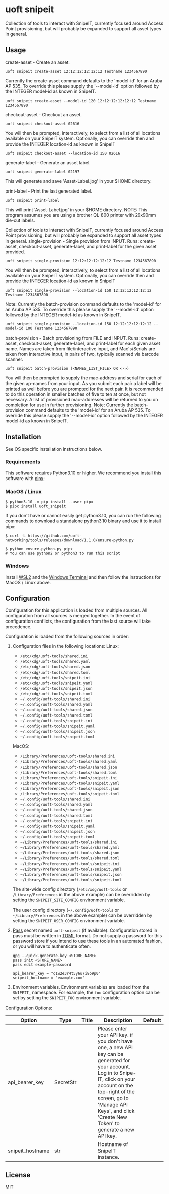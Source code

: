 # uoft snipeit

Collection of tools to interact with SnipeIT, currently focused around Access Point provisioning, but will probably be expanded to support all asset types in general.

## Usage

create-asset      -  Create an asset.
```console
uoft snipeit create-asset 12:12:12:12:12:12 Testname 1234567890
```
Currently the create-asset command defaults to the 'model-id' for an Aruba AP 535.  To override this please supply the '--model-id' option followed by the INTEGER model-id as known in SnipeIT.
```console
uoft snipeit create-asset --model-id 120 12:12:12:12:12:12 Testname 1234567890
```

checkout-asset    -  Checkout an asset.
```console
uoft snipeit checkout-asset 02616
```
You will then be prompted, interactively, to select from a list of all locations available on your SnipeIT system.
Optionally, you can override then and provide the INTEGER location-id as known in SnipeIT
```console
uoft snipeit checkout-asset --location-id 150 02616
```

generate-label    -  Generate an asset label.
```console
uoft snipeit generate-label 02197
```
This will generate and save 'Asset-Label.jpg' in your $HOME directory.

print-label       -  Print the last generated label.
```console
uoft snipeit print-label
```
This will print 'Asset-Label.jpg' in your $HOME directory.  NOTE: This program assumes you are using a brother QL-800 printer with 29x90mm die-cut labels.

Collection of tools to interact with SnipeIT, currently focused around Access Point provisioning, but will probably be expanded to support all asset types in general.
single-provision  -  Single provision from INPUT.  Runs: create-asset, checkout-asset, generate-label, and print-label for the given asset provided.
```console
uoft snipeit single-provision 12:12:12:12:12:12 Testname 1234567890
```
You will then be prompted, interactively, to select from a list of all locations available on your SnipeIT system.
Optionally, you can override then and provide the INTEGER location-id as known in SnipeIT
```console
uoft snipeit single-provision --location-id 150 12:12:12:12:12:12 Testname 1234567890
```
Note: Currently the batch-provision command defaults to the 'model-id' for an Aruba AP 535.  To override this please supply the '--model-id' option followed by the INTEGER model-id as known in SnipeIT.
```console
uoft snipeit single-provision --location-id 150 12:12:12:12:12:12 --model-id 100 Testname 1234567890
```

batch-provision   -  Batch provisioning from FILE and INPUT.  Runs: create-asset, checkout-asset, generate-label, and print-label for each given asset name. Names are taken from file/interactive input, and Mac's/Serials are taken from interactive input, in pairs of two, typically scanned via barcode scanner.
```console
uoft snipeit batch-provision (<NAMES_LIST_FILE> OR <->)
```
You will then be prompted to supply the mac-address and serial for each of the given ap-names from your input.  As you submit each pair a label will be printed as well before you are prompted for the next pair.  It is recommended to do this operation in smaller batches of five to ten at once, but not necessary. A list of provisioned mac-addresses will be returned to you on completion for use in further provisioning.
Note: Currently the batch-provision command defaults to the 'model-id' for an Aruba AP 535.  To override this please supply the '--model-id' option followed by the INTEGER model-id as known in SnipeIT.

## Installation

See OS specific installation instructions below.

### Requirements

This software requires Python3.10 or higher.
We recommend you install this software with [pipx](https://pypa.github.io/pipx/):

### MacOS / Linux

```console
$ python3.10 -m pip install --user pipx
$ pipx install uoft_snipeit
```

If you don't have or cannot easily get python3.10, you can run the following commands to download a standalone python3.10 binary and use it to install pipx:

```console
$ curl -L https://github.com/uoft-networking/tools/releases/download/1.1.0/ensure-python.py

$ python ensure-python.py pipx
# You can use python2 or python3 to run this script

```

### Windows

Install [WSL2](https://learn.microsoft.com/en-us/windows/wsl/install) and the [Windows Terminal](https://apps.microsoft.com/store/detail/windows-terminal/9N0DX20HK701?hl=en-ca&gl=ca) and then follow the instructions for MacOS / Linux above.

## Configuration

Configuration for this application is loaded from multiple sources. All configuration from all sources is merged together. In the event of configuration conflicts, the configuration from the last source will take precedence.

Configuration is loaded from the following sources in order:

1. Configuration files in the following locations:
    Linux:
    - `/etc/xdg/uoft-tools/shared.ini`
    - `/etc/xdg/uoft-tools/shared.yaml`
    - `/etc/xdg/uoft-tools/shared.json`
    - `/etc/xdg/uoft-tools/shared.toml`
    - `/etc/xdg/uoft-tools/snipeit.ini`
    - `/etc/xdg/uoft-tools/snipeit.yaml`
    - `/etc/xdg/uoft-tools/snipeit.json`
    - `/etc/xdg/uoft-tools/snipeit.toml`
    - `~/.config/uoft-tools/shared.ini`
    - `~/.config/uoft-tools/shared.yaml`
    - `~/.config/uoft-tools/shared.json`
    - `~/.config/uoft-tools/shared.toml`
    - `~/.config/uoft-tools/snipeit.ini`
    - `~/.config/uoft-tools/snipeit.yaml`
    - `~/.config/uoft-tools/snipeit.json`
    - `~/.config/uoft-tools/snipeit.toml`

    MacOS:
    - `/Library/Preferences/uoft-tools/shared.ini`
    - `/Library/Preferences/uoft-tools/shared.yaml`
    - `/Library/Preferences/uoft-tools/shared.json`
    - `/Library/Preferences/uoft-tools/shared.toml`
    - `/Library/Preferences/uoft-tools/snipeit.ini`
    - `/Library/Preferences/uoft-tools/snipeit.yaml`
    - `/Library/Preferences/uoft-tools/snipeit.json`
    - `/Library/Preferences/uoft-tools/snipeit.toml`
    - `~/.config/uoft-tools/shared.ini`
    - `~/.config/uoft-tools/shared.yaml`
    - `~/.config/uoft-tools/shared.json`
    - `~/.config/uoft-tools/shared.toml`
    - `~/.config/uoft-tools/snipeit.ini`
    - `~/.config/uoft-tools/snipeit.yaml`
    - `~/.config/uoft-tools/snipeit.json`
    - `~/.config/uoft-tools/snipeit.toml`
    - `~/Library/Preferences/uoft-tools/shared.ini`
    - `~/Library/Preferences/uoft-tools/shared.yaml`
    - `~/Library/Preferences/uoft-tools/shared.json`
    - `~/Library/Preferences/uoft-tools/shared.toml`
    - `~/Library/Preferences/uoft-tools/snipeit.ini`
    - `~/Library/Preferences/uoft-tools/snipeit.yaml`
    - `~/Library/Preferences/uoft-tools/snipeit.json`
    - `~/Library/Preferences/uoft-tools/snipeit.toml`

    The site-wide config directory (`/etc/xdg/uoft-tools` or `/Library/Preferences` in the above example) can be overridden by setting the `SNIPEIT_SITE_CONFIG` environment variable.

    The user config directory (`~/.config/uoft-tools` or `~/Library/Preferences` in the above example) can be overridden by setting the `SNIPEIT_USER_CONFIG` environment variable.

2. [Pass](https://www.passwordstore.org/) secret named `uoft-snipeit` (if available). Configuration stored in pass must be written in [TOML](https://toml.io/en/) format.
    Do not supply a password for this password store if you intend to use these tools in an automated fashion, or you will have to authenticate often.
    ```console
    gpg --quick-generate-key <STORE_NAME>
    pass init <STORE_NAME>
    pass edit example-password
    ```
    ```console
    api_bearer_key = "q1w2e3r4t5y6u7i8o9p0"
    snipeit_hostname = "example.com"
    ```

3. Environment variables. Environment variables are loaded from the `SNIPEIT_` namespace. For example, the `foo` configuration option can be set by setting the `SNIPEIT_FOO` environment variable.

Configuration Options:
<!--
[[[cog 
import tasks.codegen as c; c.gen_conf_table('uoft_snipeit')
]]] -->
| Option | Type | Title | Description | Default |
| ------ | ---- | ----- | ----------- | ------- |
| api_bearer_key | SecretStr |  | Please enter your API key. if you don't have one, a new API key can be generated for your account.  Log in to Snipe-IT, click on your account on the top-right of the screen, go to 'Manage API Keys',  and click 'Create New Token' to generate a new API key. |  |
| snipeit_hostname | str |  | Hostname of SnipeIT instance. |  |
<!--[[[end]]] -->

## License

MIT